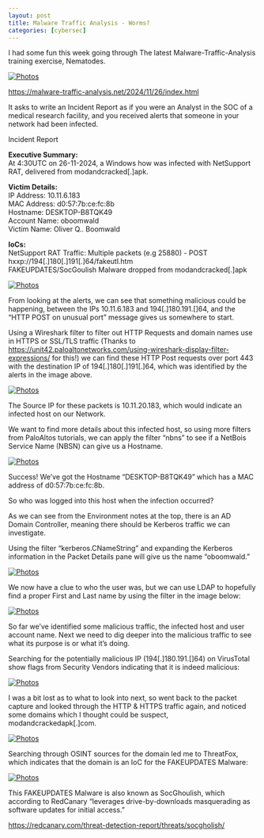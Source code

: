 ```yaml
---
layout: post
title: Malware Traffic Analysis - Worms?
categories: [cybersec]
---
```


I had some fun this week going through The latest Malware-Traffic-Analysis training exercise, Nematodes.

[![Photos](/assets/image/worms/cover.png)](/assets/image/worms/cover.png)

https://malware-traffic-analysis.net/2024/11/26/index.html

It asks to write an Incident Report as if you were an Analyst in the SOC of a medical research facility, and you received alerts that someone in your network had been infected.

Incident Report

<pr><strong>Executive Summary:</strong><br> At 4:30UTC on 26-11-2024, a Windows how was infected with NetSupport RAT, delivered from modandcracked[.]apk.</p>

<pr><strong>Victim Details:</strong><br>
IP Address: 10.11.6.183<br>
MAC Address: d0:57:7b:ce:fc:8b<br>
Hostname: DESKTOP-B8TQK49<br>
Account Name: oboomwald<br>
Victim Name: Oliver Q.. Boomwald</pr>

<pr><strong>IoCs:</strong><br>
NetSupport RAT Traffic: Multiple packets (e.g 25880) - POST hxxp://194[.]180[.]191[.]64/fakeutl.htm<br>
FAKEUPDATES/SocGoulish Malware dropped from modandcracked[.]apk<pr>

[![Photos](/assets/image/worms/Alerts1.png)](/assets/image/worms/Alerts1.png)

From looking at the alerts, we can see that something malicious could be happening, between the IPs 10.11.6.183 and 194[.]180.191.[]64, and the “HTTP POST on unusual port” message gives us somewhere to start.

Using a Wireshark filter to filter out HTTP Requests and domain names use in HTTPS or SSL/TLS traffic (Thanks to https://unit42.paloaltonetworks.com/using-wireshark-display-filter-expressions/ for this!) we can find these HTTP Post requests over port 443 with the destination IP of 194[.]180[.]191[.]64, which was identified by the alerts in the image above.

[![Photos](/assets/image/worms/HTTPreq1.png)](/assets/image/worms/HTTPreq1.png)

The Source IP for these packets is 10.11.20.183, which would indicate an infected host on our Network.

We want to find more details about this infected host, so using more filters from PaloAltos tutorials, we can apply the filter “nbns” to see if a NetBois Service Name (NBSN) can give us a Hostname.

[![Photos](/assets/image/worms/nbns1.png)](/assets/image/worms/nbns1.png)

Success! We’ve got the Hostname “DESKTOP-B8TQK49” which has a MAC address of d0:57:7b:ce:fc:8b.

So who was logged into this host when the infection occurred?

As we can see from the Environment notes at the top, there is an AD Domain Controller, meaning there should be Kerberos traffic we can investigate.

Using the filter “kerberos.CNameString” and expanding the Kerberos information in the Packet Details pane will give us the name “oboomwald.”

[![Photos](/assets/image/worms/kerbcname1.png)](/assets/image/worms/kerbcname1.png)

We now have a clue to who the user was, but we can use LDAP to hopefully find a proper First and Last name by using the filter in the image below:

[![Photos](assets/image/worms/cover.png)](assets/image/worms/cover.png)

So far we’ve identified some malicious traffic, the infected host and user account name. Next we need to dig deeper into the malicious traffic to see what its purpose is or what it’s doing.


Searching for the potentially malicious IP (194[.]180.191.[]64) on VirusTotal show flags from Security Vendors indicating that it is indeed malicious:

[![Photos](/assets/image/worms/ldapname.png)](/assets/image/worms/ldapname.png)

I was a bit lost as to what to look into next, so went back to the packet capture and looked through the HTTP & HTTPS traffic again, and noticed some domains which I thought could be suspect, modandcrackedapk[.]com.

[![Photos](/assets/image/worms/vt1.png)](/assets/image/worms/vt1.png)

Searching through OSINT sources for the domain led me to ThreatFox, which indicates that the domain is an IoC for the FAKEUPDATES Malware:

[![Photos](/assets/image/worms/threatfox1.png)](/assets/image/worms/threatfox1.png)

This FAKEUPDATES Malware is also known as SocGhoulish, which according to RedCanary “leverages drive-by-downloads masquerading as software updates for initial access.” 

https://redcanary.com/threat-detection-report/threats/socgholish/









